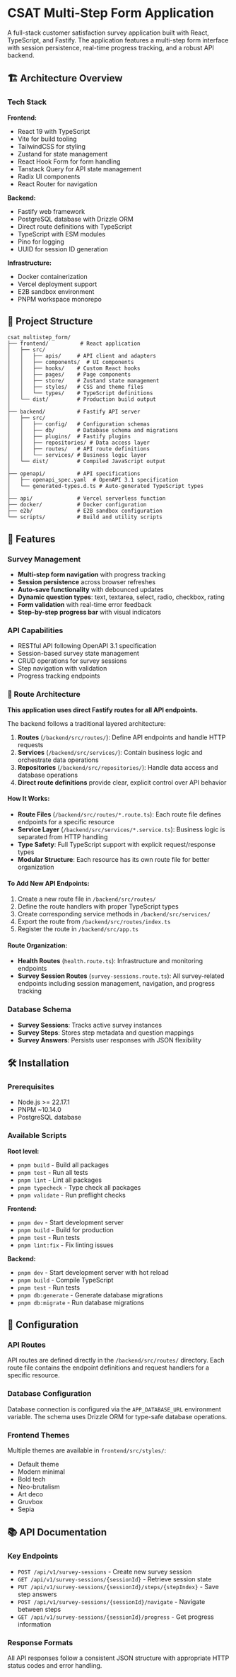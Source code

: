 # CSAT Multi-Step Form Application

A full-stack customer satisfaction survey application built with React, TypeScript, and Fastify. The application features a multi-step form interface with session persistence, real-time progress tracking, and a robust API backend.

## 🏗️ Architecture Overview

### Tech Stack

**Frontend:**

- React 19 with TypeScript
- Vite for build tooling
- TailwindCSS for styling
- Zustand for state management
- React Hook Form for form handling
- Tanstack Query for API state management
- Radix UI components
- React Router for navigation

**Backend:**

- Fastify web framework
- PostgreSQL database with Drizzle ORM
- Direct route definitions with TypeScript
- TypeScript with ESM modules
- Pino for logging
- UUID for session ID generation

**Infrastructure:**

- Docker containerization
- Vercel deployment support
- E2B sandbox environment
- PNPM workspace monorepo

## 📁 Project Structure

```
csat_multistep_form/
├── frontend/          # React application
│   ├── src/
│   │   ├── apis/     # API client and adapters
│   │   ├── components/  # UI components
│   │   ├── hooks/    # Custom React hooks
│   │   ├── pages/    # Page components
│   │   ├── store/    # Zustand state management
│   │   ├── styles/   # CSS and theme files
│   │   └── types/    # TypeScript definitions
│   └── dist/         # Production build output
│
├── backend/          # Fastify API server
│   ├── src/
│   │   ├── config/   # Configuration schemas
│   │   ├── db/       # Database schema and migrations
│   │   ├── plugins/  # Fastify plugins
│   │   ├── repositories/ # Data access layer
│   │   ├── routes/   # API route definitions
│   │   └── services/ # Business logic layer
│   └── dist/         # Compiled JavaScript output
│
├── openapi/          # API specifications
│   ├── openapi_spec.yaml  # OpenAPI 3.1 specification
│   └── generated-types.d.ts # Auto-generated TypeScript types
│
├── api/              # Vercel serverless function
├── docker/           # Docker configuration
├── e2b/              # E2B sandbox configuration
└── scripts/          # Build and utility scripts
```

## 🚀 Features

### Survey Management

- **Multi-step form navigation** with progress tracking
- **Session persistence** across browser refreshes
- **Auto-save functionality** with debounced updates
- **Dynamic question types**: text, textarea, select, radio, checkbox, rating
- **Form validation** with real-time error feedback
- **Step-by-step progress bar** with visual indicators

### API Capabilities

- RESTful API following OpenAPI 3.1 specification
- Session-based survey state management
- CRUD operations for survey sessions
- Step navigation with validation
- Progress tracking endpoints

### 🔑 Route Architecture

**This application uses direct Fastify routes for all API endpoints.**

The backend follows a traditional layered architecture:

1. **Routes** (`/backend/src/routes/`): Define API endpoints and handle HTTP requests
2. **Services** (`/backend/src/services/`): Contain business logic and orchestrate data operations
3. **Repositories** (`/backend/src/repositories/`): Handle data access and database operations
4. **Direct route definitions** provide clear, explicit control over API behavior

#### How It Works:

- **Route Files** (`/backend/src/routes/*.route.ts`): Each route file defines endpoints for a specific resource
- **Service Layer** (`/backend/src/services/*.service.ts`): Business logic is separated from HTTP handling
- **Type Safety**: Full TypeScript support with explicit request/response types
- **Modular Structure**: Each resource has its own route file for better organization

#### To Add New API Endpoints:

1. Create a new route file in `/backend/src/routes/`
2. Define the route handlers with proper TypeScript types
3. Create corresponding service methods in `/backend/src/services/`
4. Export the route from `/backend/src/routes/index.ts`
5. Register the route in `/backend/src/app.ts`

#### Route Organization:

- **Health Routes** (`health.route.ts`): Infrastructure and monitoring endpoints
- **Survey Session Routes** (`survey-sessions.route.ts`): All survey-related endpoints including session management, navigation, and progress tracking

### Database Schema

- **Survey Sessions**: Tracks active survey instances
- **Survey Steps**: Stores step metadata and question mappings
- **Survey Answers**: Persists user responses with JSON flexibility

## 🛠️ Installation

### Prerequisites

- Node.js >= 22.17.1
- PNPM ~10.14.0
- PostgreSQL database

### Available Scripts

**Root level:**

- `pnpm build` - Build all packages
- `pnpm test` - Run all tests
- `pnpm lint` - Lint all packages
- `pnpm typecheck` - Type check all packages
- `pnpm validate` - Run preflight checks

**Frontend:**

- `pnpm dev` - Start development server
- `pnpm build` - Build for production
- `pnpm test` - Run tests
- `pnpm lint:fix` - Fix linting issues

**Backend:**

- `pnpm dev` - Start development server with hot reload
- `pnpm build` - Compile TypeScript
- `pnpm test` - Run tests
- `pnpm db:generate` - Generate database migrations
- `pnpm db:migrate` - Run database migrations

## 🔧 Configuration

### API Routes

API routes are defined directly in the `/backend/src/routes/` directory. Each route file contains the endpoint definitions and request handlers for a specific resource.

### Database Configuration

Database connection is configured via the `APP_DATABASE_URL` environment variable. The schema uses Drizzle ORM for type-safe database operations.

### Frontend Themes

Multiple themes are available in `frontend/src/styles/`:

- Default theme
- Modern minimal
- Bold tech
- Neo-brutalism
- Art deco
- Gruvbox
- Sepia

## 📚 API Documentation

### Key Endpoints

- `POST /api/v1/survey-sessions` - Create new survey session
- `GET /api/v1/survey-sessions/{sessionId}` - Retrieve session state
- `PUT /api/v1/survey-sessions/{sessionId}/steps/{stepIndex}` - Save step answers
- `POST /api/v1/survey-sessions/{sessionId}/navigate` - Navigate between steps
- `GET /api/v1/survey-sessions/{sessionId}/progress` - Get progress information

### Response Formats

All API responses follow a consistent JSON structure with appropriate HTTP status codes and error handling.
